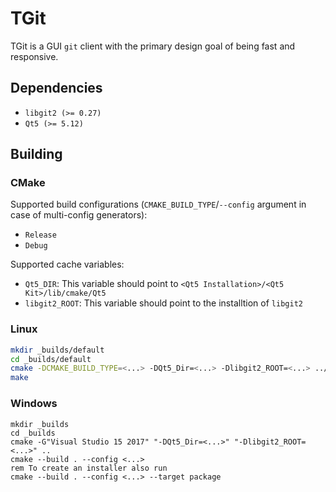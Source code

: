 # TGit
TGit is a GUI `git` client with the primary design goal of being fast and responsive.

## Dependencies
* `libgit2 (>= 0.27)`
* `Qt5 (>= 5.12)`

## Building
### CMake
Supported build configurations (`CMAKE_BUILD_TYPE`/`--config` argument in case of multi-config generators):
* `Release`
* `Debug`

Supported cache variables:
* `Qt5_DIR`: This variable should point to `<Qt5 Installation>/<Qt5 Kit>/lib/cmake/Qt5`
* `libgit2_ROOT`: This variable should point to the installtion of `libgit2`

### Linux
```bash
mkdir _builds/default
cd _builds/default
cmake -DCMAKE_BUILD_TYPE=<...> -DQt5_Dir=<...> -Dlibgit2_ROOT=<...> ../..
make
```

### Windows
```batch
mkdir _builds
cd _builds
cmake -G"Visual Studio 15 2017" "-DQt5_Dir=<...>" "-Dlibgit2_ROOT=<...>" ..
cmake --build . --config <...>
rem To create an installer also run
cmake --build . --config <...> --target package
```
